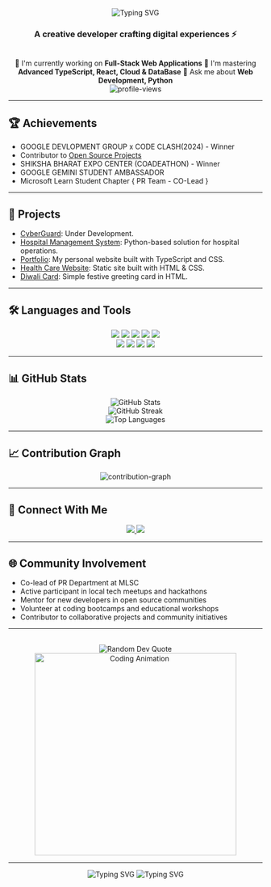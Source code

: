 <div align="center">
  <img src="https://readme-typing-svg.demolab.com?font=Fira+Code&size=32&duration=2800&pause=2000&color=A9FEF7&center=true&vCenter=true&width=940&lines=Hey+there%2C+I'm+Prateek+%F0%9F%91%8B;A+Passionate+Full-Stack+Developer+%F0%9F%92%BB;Welcome+to+my+GitHub+Profile!" alt="Typing SVG" />
</div>

<h3 align="center">A creative developer crafting digital experiences ⚡</h3>

<br/>

<div align="center">
  🔭 I'm currently working on <b>Full-Stack Web Applications</b>  
  🌱 I'm mastering <b>Advanced TypeScript, React, Cloud & DataBase</b>  
  💬 Ask me about <b>Web Development, Python</b>  
</div>

<div align="center">
  <img src="https://komarev.com/ghpvc/?username=prateek1756&label=Profile%20views&color=0e75b6&style=flat" alt="profile-views" />
</div>

---

## 🏆 Achievements

- GOOGLE DEVLOPMENT GROUP x CODE CLASH(2024) - Winner
- Contributor to [Open Source Projects](https://github.com/prateek1756)
- SHIKSHA BHARAT EXPO CENTER (COADEATHON) - Winner
- GOOGLE GEMINI STUDENT AMBASSADOR
- Microsoft Learn Student Chapter { PR Team - CO-Lead }
---

## 🚀 Projects

- [CyberGuard](https://github.com/prateek1756/CyberGuard): Under Development.
- [Hospital Management System](https://github.com/prateek1756/hospital-management-system): Python-based solution for hospital operations.
- [Portfolio](https://github.com/prateek1756/portfolio): My personal website built with TypeScript and CSS.
- [Health Care Website](https://github.com/prateek1756/healthcare.github.io): Static site built with HTML & CSS.
- [Diwali Card](https://github.com/prateek1756/diwali-card): Simple festive greeting card in HTML.

---

## 🛠️ Languages and Tools

<div align="center">
  <!-- Languages -->
  <img src="https://img.shields.io/badge/HTML-E34F26?style=for-the-badge&logo=html5&logoColor=white" />
  <img src="https://img.shields.io/badge/CSS-1572B6?style=for-the-badge&logo=css3&logoColor=white" />
  <img src="https://img.shields.io/badge/TypeScript-007ACC?style=for-the-badge&logo=typescript&logoColor=white" />
  <img src="https://img.shields.io/badge/Python-3776AB?style=for-the-badge&logo=python&logoColor=white" />
  <img src="https://img.shields.io/badge/JavaScript-F7DF1E?style=for-the-badge&logo=javascript&logoColor=black" />
</div>

<div align="center">
  <!-- Tools & Frameworks -->
  <img src="https://img.shields.io/badge/React-61DAFB?style=for-the-badge&logo=react&logoColor=black" />
  <img src="https://img.shields.io/badge/Node.js-339933?style=for-the-badge&logo=nodedotjs&logoColor=white" />
  <img src="https://img.shields.io/badge/Git-F05032?style=for-the-badge&logo=git&logoColor=white" />
  <img src="https://img.shields.io/badge/VS_Code-007ACC?style=for-the-badge&logo=visualstudiocode&logoColor=white" />
</div>

---

## 📊 GitHub Stats

<div align="center">
  <img src="https://github-readme-stats.vercel.app/api?username=prateek1756&show_icons=true&theme=radical" alt="GitHub Stats" />
</div>
<div align="center">
  <img src="https://github-readme-streak-stats.herokuapp.com/?user=prateek1756&theme=radical" alt="GitHub Streak" />
</div>
<div align="center">
  <img src="https://github-readme-stats.vercel.app/api/top-langs/?username=prateek1756&layout=compact&theme=radical" alt="Top Languages" />
</div>

---

## 📈 Contribution Graph

<div align="center">
  <img src="https://github-profile-summary-cards.vercel.app/api/cards/profile-details?username=prateek1756&theme=radical" alt="contribution-graph" />
</div>

---

## 🤝 Connect With Me

<div align="center">
  <a href="https://github.com/prateek1756">
    <img src="https://img.shields.io/badge/GitHub-100000?style=for-the-badge&logo=github&logoColor=white" />
  </a>
  <a href="https://www.linkedin.com/in/prateek-chand1756">
    <img src="https://img.shields.io/badge/LinkedIn-0077B5?style=for-the-badge&logo=linkedin&logoColor=white" />
  </a>
</div>

---

## 🌐 Community Involvement

- Co-lead of PR Department at MLSC
- Active participant in local tech meetups and hackathons
- Mentor for new developers in open source communities
- Volunteer at coding bootcamps and educational workshops
- Contributor to collaborative projects and community initiatives

---

<br/>

<div align="center">
  <img src="https://quotes-github-readme.vercel.app/api?type=horizontal&theme=radical" alt="Random Dev Quote" />
</div>

<!-- Animated GIF Section -->
<div align="center">
  <img src="https://media.giphy.com/media/qgQUggAC3Pfv687qPC/giphy.gif" alt="Coding Animation" width="400"/>
</div>

---

<div align="center">
  <img src="https://readme-typing-svg.demolab.com?font=Fira+Code&size=24&duration=2800&pause=2000&color=A9FEF7&center=true&vCenter=true&width=940&lines=Thanks+for+visiting!" alt="Typing SVG" />
  <img src="https://readme-typing-svg.demolab.com?font=Fira+Code&size=24&duration=2800&pause=2000&color=A9FEF7&center=true&vCenter=true&width=940&lines=+Let's+connect+and+create+something+amazing+together!" alt="Typing SVG" />
  <br/>
</div>
